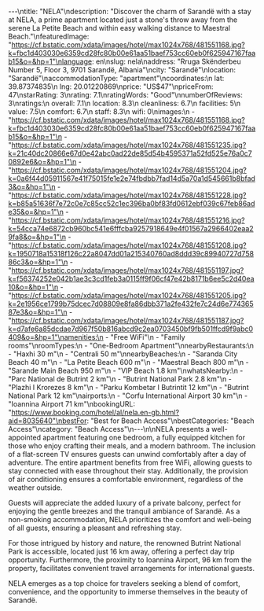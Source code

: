 ---\ntitle: "NELA"\ndescription: "Discover the charm of Sarandë with a stay at NELA, a prime apartment located just a stone's throw away from the serene La Petite Beach and within easy walking distance to Maestral Beach."\nfeaturedImage: "https://cf.bstatic.com/xdata/images/hotel/max1024x768/481551168.jpg?k=fbc1d403030e6359cd28fc80b00e61aa51baef753cc60eb0f625947167faab15&o=&hp=1"\nlanguage: en\nslug: nela\naddress: "Rruga Skënderbeu Number 5, Floor 3, 9701 Sarandë, Albania"\ncity: "Sarandë"\nlocation: "Sarandë"\naccommodationType: "apartment"\ncoordinates:\n  lat: 39.87374835\n  lng: 20.01220869\nprice: "US$47"\npriceFrom: 47\nstarRating: 3\nrating: 7.1\nratingWords: "Good"\nnumberOfReviews: 3\nratings:\n  overall: 7.1\n  location: 8.3\n  cleanliness: 6.7\n  facilities: 5\n  value: 7.5\n  comfort: 6.7\n  staff: 8.3\n  wifi: 0\nimages:\n  - "https://cf.bstatic.com/xdata/images/hotel/max1024x768/481551168.jpg?k=fbc1d403030e6359cd28fc80b00e61aa51baef753cc60eb0f625947167faab15&o=&hp=1"\n  - "https://cf.bstatic.com/xdata/images/hotel/max1024x768/481551235.jpg?k=21c40dc20866e67d0e42abc0ad22de85d54b4595371a52fd525e76a0c70892e6&o=&hp=1"\n  - "https://cf.bstatic.com/xdata/images/hotel/max1024x768/481551204.jpg?k=0a6f44d05911567e41f75015fe1e2e74fbdbb7fad14d5a70a1d545661b8bfad3&o=&hp=1"\n  - "https://cf.bstatic.com/xdata/images/hotel/max1024x768/481551228.jpg?k=b85a51636f7e72c0e7c85cc52c1ec396ba0bf83fd0612ebf039c67feb86ade35&o=&hp=1"\n  - "https://cf.bstatic.com/xdata/images/hotel/max1024x768/481551216.jpg?k=54cca74e6872cb960bc541e6fffcba9257918649e4f01567a2966402eaa29fa8&o=&hp=1"\n  - "https://cf.bstatic.com/xdata/images/hotel/max1024x768/481551208.jpg?k=1950718a15318f126c22a8047dd01a215340760ad8ddd39c89940727d75886c3&o=&hp=1"\n  - "https://cf.bstatic.com/xdata/images/hotel/max1024x768/481551197.jpg?k=f56374252e042b1ae3c3cd1feb3a0115ff9f06cf47e42b8171b6ee5c2d40ea10&o=&hp=1"\n  - "https://cf.bstatic.com/xdata/images/hotel/max1024x768/481551205.jpg?k=2e1956ce1799b75dcec7d08809e8fa86dbb371a2fe432fe7c24d6e77436587e3&o=&hp=1"\n  - "https://cf.bstatic.com/xdata/images/hotel/max1024x768/481551187.jpg?k=d7afe6a85dcdae7d967f50b816abcd9c2ea0703450bf9fb501ffcd9f9abc0409&o=&hp=1"\namenities:\n  - "Free WiFi"\n  - "Family rooms"\nroomTypes:\n  - "One-Bedroom Apartment"\nnearbyRestaurants:\n  - "Haxhi 30 m"\n  - "Centrali 50 m"\nnearbyBeaches:\n  - "Saranda City Beach 40 m"\n  - "La Petite Beach 600 m"\n  - "Maestral Beach 800 m"\n  - "Sarande Main Beach 950 m"\n  - "VIP Beach 1.8 km"\nwhatsNearby:\n  - "Parc National de Butrint 2 km"\n  - "Butrint National Park 2.8 km"\n  - "Plazhi I Krorezes 8 km"\n  - "Parku Kombetar I Butrintit 12 km"\n  - "Butrint National Park 12 km"\nairports:\n  - "Corfu International Airport 30 km"\n  - "Ioannina Airport 71 km"\nbookingURL: "https://www.booking.com/hotel/al/nela.en-gb.html?aid=8035640"\nbestFor: "Best for Beach Access"\nbestCategories: "Beach Access"\ncategory: "Beach Access"\n---\n\nNELA presents a well-appointed apartment featuring one bedroom, a fully equipped kitchen for those who enjoy crafting their meals, and a modern bathroom. The inclusion of a flat-screen TV ensures guests can unwind comfortably after a day of adventure. The entire apartment benefits from free WiFi, allowing guests to stay connected with ease throughout their stay. Additionally, the provision of air conditioning ensures a comfortable environment, regardless of the weather outside.

Guests will appreciate the added luxury of a private balcony, perfect for enjoying the gentle breezes and the tranquil ambiance of Sarandë. As a non-smoking accommodation, NELA prioritizes the comfort and well-being of all guests, ensuring a pleasant and refreshing stay.

For those intrigued by history and nature, the renowned Butrint National Park is accessible, located just 16 km away, offering a perfect day trip opportunity. Furthermore, the proximity to Ioannina Airport, 96 km from the property, facilitates convenient travel arrangements for international guests.

NELA emerges as a top choice for travelers seeking a blend of comfort, convenience, and the opportunity to immerse themselves in the beauty of Sarandë.